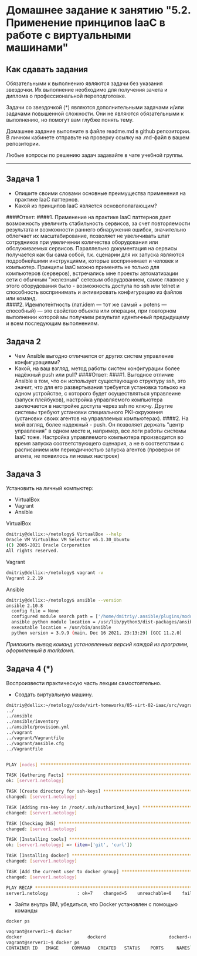 
# Домашнее задание к занятию "5.2. Применение принципов IaaC в работе с виртуальными машинами"

## Как сдавать задания

Обязательными к выполнению являются задачи без указания звездочки. Их выполнение необходимо для получения зачета и диплома о профессиональной переподготовке.

Задачи со звездочкой (*) являются дополнительными задачами и/или задачами повышенной сложности. Они не являются обязательными к выполнению, но помогут вам глубже понять тему.

Домашнее задание выполните в файле readme.md в github репозитории. В личном кабинете отправьте на проверку ссылку на .md-файл в вашем репозитории.

Любые вопросы по решению задач задавайте в чате учебной группы.

---

## Задача 1

- Опишите своими словами основные преимущества применения на практике IaaC паттернов.
- Какой из принципов IaaC является основополагающим? 

####Ответ:
####1. Применение на практике IaaC паттернов дает возможность увеличить стабильность сервисов, за счет повторяемости результата и возможности раннего обнаружения ошибок, значительно облегчает их масштабирование, позволяет не увеличивать штат сотрудников при увеличении количества оборудования или обслуживаемых сервисов. Параллельно документация на сервисы получается как бы сама собой, т.к. сценарии для их запуска являются подробнейшими инструкциями, которые воспринимает и человек и компьютер. Принципы IaaC можно применять не только для компьютеров (серверов), встречались мне проекты автоматизации сети с обычным "железным" сетевым оборудованием, самое главное у этого оборудования было - возможность доступа по ssh или telnet и способность воспринимать и активировать конфигурацию из файлов или команд.  
####2. Идемпоте́нтность (лат.idem — тот же самый + potens — способный) — это свойство объекта или операции, при повторном выполнении которой мы получаем результат идентичный предыдущему и всем последующим выполнениям.

## Задача 2

- Чем Ansible выгодно отличается от других систем управление конфигурациями? 
- Какой, на ваш взгляд, метод работы систем конфигурации более надёжный push или pull? 
####Ответ:
####1. Выгодное отличие Ansible в том, что он использует существующую структуру ssh, это значит, что для его развертывания требуется установка тольоко на одном устройстве, с которого будет осуществляться управлеине (запуск плейбуков), настройка управляемого компьютера заключается в настройке доступа через ssh по ключу. Другие системы требуют установки специального PKI-окружения (установки своих агентов на управляемых компьютерах).
####2. На мой взгляд, более надежный - push. Он позволяет держать "центр управления" в одном месте и, например, все логи работы системы IaaC тоже. Настройка управляемого компьютера производится во время запуска соответствующего сценария, а не в соответствии с расписанием или периодичностью запуска агентов (проверки от агента, не появилось ли новых настроек)

## Задача 3

Установить на личный компьютер:

- VirtualBox
- Vagrant
- Ansible

VirtualBox
```bash
dmitriy@dellix:~/netology$ VirtualBox --help
Oracle VM VirtualBox VM Selector v6.1.30_Ubuntu
(C) 2005-2021 Oracle Corporation
All rights reserved.
```
Vagrant
```bash
dmitriy@dellix:~/netology$ vagrant -v
Vagrant 2.2.19
```

Ansible
```bash
dmitriy@dellix:~/netology$ ansible --version
ansible 2.10.8
  config file = None
  configured module search path = ['/home/dmitriy/.ansible/plugins/modules', '/usr/share/ansible/plugins/modules']
  ansible python module location = /usr/lib/python3/dist-packages/ansible
  executable location = /usr/bin/ansible
  python version = 3.9.9 (main, Dec 16 2021, 23:13:29) [GCC 11.2.0]
```

*Приложить вывод команд установленных версий каждой из программ, оформленный в markdown.*

## Задача 4 (*)

Воспроизвести практическую часть лекции самостоятельно.

- Создать виртуальную машину.
```bash
dmitriy@dellix:~/netology/code/virt-homeworks/05-virt-02-iaac/src/vagrant$ find ../ | grep -v "\.vagrant"
../
../ansible
../ansible/inventory
../ansible/provision.yml
../vagrant
../vagrant/Vagrantfile
../vagrant/ansible.cfg
../Vagrantfile


PLAY [nodes] *******************************************************************

TASK [Gathering Facts] *********************************************************
ok: [server1.netology]

TASK [Create directory for ssh-keys] *******************************************
changed: [server1.netology]

TASK [Adding rsa-key in /root/.ssh/authorized_keys] ****************************
changed: [server1.netology]

TASK [Checking DNS] ************************************************************
changed: [server1.netology]

TASK [Installing tools] ********************************************************
ok: [server1.netology] => (item=['git', 'curl'])

TASK [Installing docker] *******************************************************
changed: [server1.netology]

TASK [Add the current user to docker group] ************************************
changed: [server1.netology]

PLAY RECAP *********************************************************************
server1.netology           : ok=7    changed=5    unreachable=0    failed=0    skipped=0    rescued=0    ignored=0   
```

- Зайти внутрь ВМ, убедиться, что Docker установлен с помощью команды
```
docker ps
```


```bash
vagrant@server1:~$ docker
docker                         dockerd                        dockerd-rootless-setuptool.sh  dockerd-rootless.sh            docker-init                    docker-proxy
vagrant@server1:~$ docker ps
CONTAINER ID   IMAGE     COMMAND   CREATED   STATUS    PORTS     NAMES```